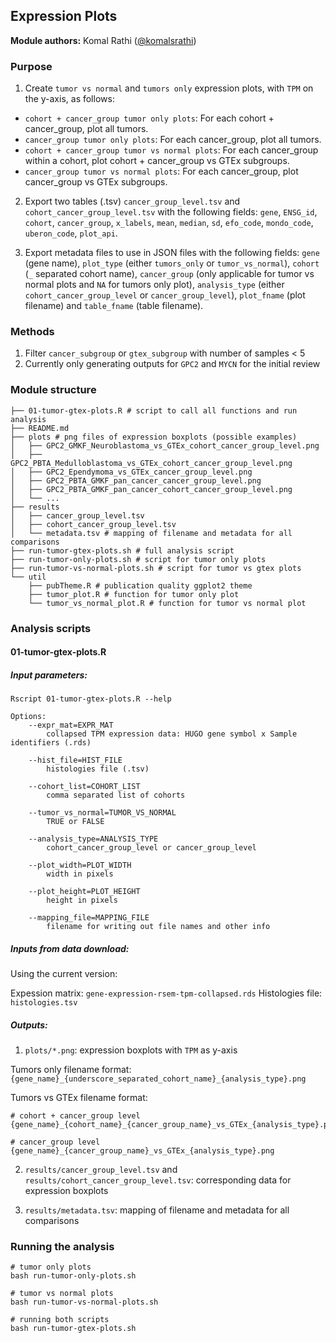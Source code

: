 ## Expression Plots

**Module authors:** Komal Rathi ([@komalsrathi](https://github.com/komalsrathi))

### Purpose

1. Create `tumor vs normal` and `tumors only` expression plots, with `TPM` on the y-axis, as follows:

* `cohort + cancer_group tumor only plots`: For each cohort + cancer_group, plot all tumors.
* `cancer_group tumor only plots`: For each cancer_group, plot all tumors.
* `cohort + cancer_group tumor vs normal plots`: For each cancer_group within a cohort, plot cohort + cancer_group vs GTEx subgroups.
* `cancer_group tumor vs normal plots`: For each cancer_group, plot cancer_group vs GTEx subgroups.

2. Export two tables (.tsv) `cancer_group_level.tsv` and `cohort_cancer_group_level.tsv` with the following fields: `gene`, `ENSG_id`, `cohort`, `cancer_group`, `x_labels`, `mean`, `median`, `sd`, `efo_code`, `mondo_code`, `uberon_code`, `plot_api`.

3. Export metadata files to use in JSON files with the following fields: `gene` (gene name), `plot_type` (either `tumors_only` or `tumor_vs_normal`), `cohort` (`_` separated cohort name), `cancer_group` (only applicable for tumor vs normal plots and `NA` for tumors only plot), `analysis_type` (either `cohort_cancer_group_level` or `cancer_group_level`), `plot_fname` (plot filename) and `table_fname` (table filename).

### Methods 

1. Filter `cancer_subgroup` or `gtex_subgroup` with number of samples < 5 
2. Currently only generating outputs for `GPC2` and `MYCN` for the initial review

### Module structure

```
├── 01-tumor-gtex-plots.R # script to call all functions and run analysis
├── README.md 
├── plots # png files of expression boxplots (possible examples)
│   ├── GPC2_GMKF_Neuroblastoma_vs_GTEx_cohort_cancer_group_level.png
│   ├── GPC2_PBTA_Medulloblastoma_vs_GTEx_cohort_cancer_group_level.png
│   ├── GPC2_Ependymoma_vs_GTEx_cancer_group_level.png
│   ├── GPC2_PBTA_GMKF_pan_cancer_cancer_group_level.png
│   ├── GPC2_PBTA_GMKF_pan_cancer_cohort_cancer_group_level.png
│   └── ...
├── results
│   ├── cancer_group_level.tsv 
│   ├── cohort_cancer_group_level.tsv
│   └── metadata.tsv # mapping of filename and metadata for all comparisons 
├── run-tumor-gtex-plots.sh # full analysis script
├── run-tumor-only-plots.sh # script for tumor only plots
├── run-tumor-vs-normal-plots.sh # script for tumor vs gtex plots
└── util
    ├── pubTheme.R # publication quality ggplot2 theme
    ├── tumor_plot.R # function for tumor only plot
    └── tumor_vs_normal_plot.R # function for tumor vs normal plot
```

### Analysis scripts

#### 01-tumor-gtex-plots.R

##### Input parameters:

```
Rscript 01-tumor-gtex-plots.R --help

Options:
	--expr_mat=EXPR_MAT
		collapsed TPM expression data: HUGO gene symbol x Sample identifiers (.rds)

	--hist_file=HIST_FILE
		histologies file (.tsv)

	--cohort_list=COHORT_LIST
		comma separated list of cohorts

	--tumor_vs_normal=TUMOR_VS_NORMAL
		TRUE or FALSE

	--analysis_type=ANALYSIS_TYPE
		cohort_cancer_group_level or cancer_group_level

	--plot_width=PLOT_WIDTH
		width in pixels

	--plot_height=PLOT_HEIGHT
		height in pixels

	--mapping_file=MAPPING_FILE
		filename for writing out file names and other info
```

##### Inputs from data download:

Using the current version:

Expession matrix: `gene-expression-rsem-tpm-collapsed.rds` 
Histologies file: `histologies.tsv`

##### Outputs: 

1. `plots/*.png`: expression boxplots with `TPM` as y-axis

Tumors only filename format: 
`{gene_name}_{underscore_separated_cohort_name}_{analysis_type}.png` 

Tumors vs GTEx filename format: 
```
# cohort + cancer_group level
{gene_name}_{cohort_name}_{cancer_group_name}_vs_GTEx_{analysis_type}.png

# cancer_group level
{gene_name}_{cancer_group_name}_vs_GTEx_{analysis_type}.png
``` 

2. `results/cancer_group_level.tsv` and `results/cohort_cancer_group_level.tsv`: corresponding data for expression boxplots

3. `results/metadata.tsv`: mapping of filename and metadata for all comparisons 

### Running the analysis

```
# tumor only plots
bash run-tumor-only-plots.sh

# tumor vs normal plots
bash run-tumor-vs-normal-plots.sh

# running both scripts
bash run-tumor-gtex-plots.sh
```



